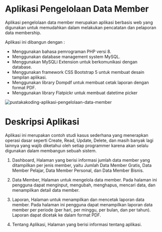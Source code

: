# Aplikasi Pengelolaan Data Member
Aplikasi pengelolaan data member merupakan aplikasi berbasis web yang digunakan untuk memudahkan dalam melakukan pencatatan dan pelaporan data membership.

Aplikasi ini dibangun dengan :
-	Menggunakan bahasa pemrograman PHP versi 8.
-	Menggunakan database management system MySQL.
-	Menggunakan MySQLi Extension untuk berkomunikasi dengan database.
-	Menggunakan framework CSS Bootstrap 5 untuk membuat desain tampilan aplikasi.
- Menggunakan library Dompdf untuk membuat cetak laporan dengan format PDF.
- Menggunakan library Flatpickr untuk membuat datetime picker

![pustakakoding-aplikasi-pengelolaan-data-member](https://user-images.githubusercontent.com/88012593/127117393-f4caa9fe-119e-475d-98b9-86a0761e52c7.jpg)

# Deskripsi Aplikasi
Aplikasi ini merupakan contoh studi kasus sederhana yang menerapkan operasi dasar seperti Create, Read, Update, Delete, dan masih banyak lagi lainnya yang wajib diketahui oleh setiap programmer karena akan selalu digunakan dalam membangun sebuah sistem.

1. Dashboard,
Halaman yang berisi informasi jumlah data member yang ditampilkan per jenis member, yaitu Jumlah Data Member Gratis, Data Member Pelajar, Data Member Personal, dan Data Member Bisnis.

2. Data Member,
Halaman untuk mengelola data member. Pada halaman ini pengguna dapat menginput, mengubah, menghapus, mencari data, dan menampilkan detail data member.

3. Laporan,
Halaman untuk menampilkan dan mencetak laporan data member. Pada halaman ini pengguna dapat menampilkan laporan data member per periode (per hari, per minggu, per bulan, dan per tahun). Laporan dapat dicetak ke dalam format PDF.

4. Tentang Aplikasi,
Halaman yang berisi informasi tentang aplikasi.
